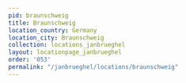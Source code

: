 ```yaml
---
pid: braunschweig
title: Braunschweig
location_country: Germany
location_city: Braunschweig
collection: locations_janbrueghel
layout: locationpage_janbrueghel
order: '053'
permalink: "/janbrueghel/locations/braunschweig"
---
```

